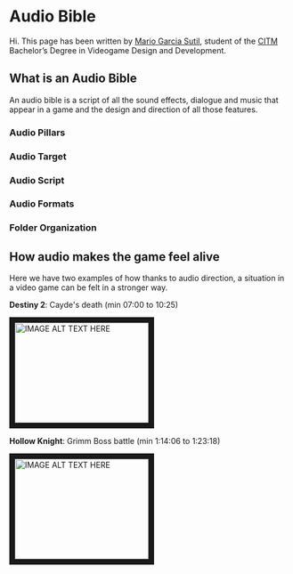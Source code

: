 # **Audio Bible**

Hi. This page has been written by [Mario Garcia Sutil](https://github.com/mariogs5), student of the [CITM](https://www.citm.upc.edu) Bachelor’s Degree in Videogame Design and Development.

## What is an Audio Bible

An audio bible is a script of all the sound effects, dialogue and music that appear in a game and the design and direction of all those features.

### Audio Pillars



### Audio Target




### Audio Script 




### Audio Formats


### Folder Organization


## How audio makes the game feel alive

Here we have two examples of how thanks to audio direction, a situation in a video game can be felt in a stronger way.

**Destiny 2**: Cayde's death (min 07:00 to 10:25) 

<a href="https://www.youtube.com/watch?v=cUS7dC_3TpE" target="_blank"><img src="https://encrypted-tbn0.gstatic.com/images?q=tbn:ANd9GcQZrZU2WPr0STIVgYiPj1piE_AF45iAW_TNKw&usqp=CAU" 
alt="IMAGE ALT TEXT HERE" width="240" height="180" border="10" /></a>


**Hollow Knight**: Grimm Boss battle (min 1:14:06 to 1:23:18) 

<a href="https://www.youtube.com/watch?v=qPL5Ex7U_DQ" target="_blank"><img src="https://encrypted-tbn0.gstatic.com/images?q=tbn:ANd9GcQspC0G9FGnJMf2M7X77zhGCfS3L0jN5c6_VA&usqp=CAU" 
alt="IMAGE ALT TEXT HERE" width="240" height="180" border="10" /></a>


